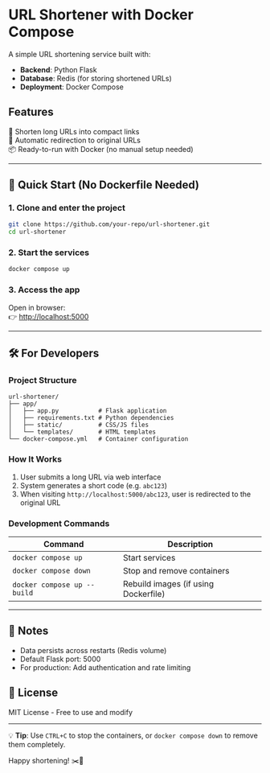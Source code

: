 # URL Shortener with Docker Compose  

A simple URL shortening service built with:  
- **Backend**: Python Flask  
- **Database**: Redis (for storing shortened URLs)  
- **Deployment**: Docker Compose  

## Features  
🔗 Shorten long URLs into compact links  
🔄 Automatic redirection to original URLs  
📦 Ready-to-run with Docker (no manual setup needed)  

---

## 🚀 Quick Start (No Dockerfile Needed)  

### 1. Clone and enter the project  
```bash
git clone https://github.com/your-repo/url-shortener.git
cd url-shortener
```

### 2. Start the services  
```bash
docker compose up
```

### 3. Access the app  
Open in browser:  
👉 [http://localhost:5000](http://localhost:5000)  

---

## 🛠️ For Developers  

### Project Structure  
```
url-shortener/
├── app/
│   ├── app.py           # Flask application
│   ├── requirements.txt # Python dependencies
│   ├── static/          # CSS/JS files
│   └── templates/       # HTML templates
└── docker-compose.yml   # Container configuration
```

### How It Works  
1. User submits a long URL via web interface  
2. System generates a short code (e.g. `abc123`)  
3. When visiting `http://localhost:5000/abc123`, user is redirected to the original URL  

### Development Commands  
| Command | Description |
|---------|-------------|
| `docker compose up` | Start services |
| `docker compose down` | Stop and remove containers |
| `docker compose up --build` | Rebuild images (if using Dockerfile) |

---

## 📝 Notes  
- Data persists across restarts (Redis volume)  
- Default Flask port: 5000  
- For production: Add authentication and rate limiting  

## 📜 License  
MIT License - Free to use and modify  

---

💡 **Tip**: Use `CTRL+C` to stop the containers, or `docker compose down` to remove them completely.  

Happy shortening! ✂️🔗
